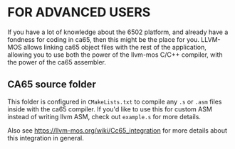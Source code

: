 # FOR ADVANCED USERS

If you have a lot of knowledge about the 6502 platform, and already have a fondness for coding in ca65,
then this might be the place for you.
LLVM-MOS allows linking ca65 object files with the rest of the application, allowing you to use both the
power of the llvm-mos C/C++ compiler, with the power of the ca65 assembler.

## CA65 source folder

This folder is configured in `CMakeLists.txt` to compile any `.s` or `.asm` files inside with the ca65 compiler.
If you'd like to use this for custom ASM instead of writing llvm ASM, check out `example.s` for more details.

Also see <https://llvm-mos.org/wiki/Cc65_integration> for more details about this integration in general.
